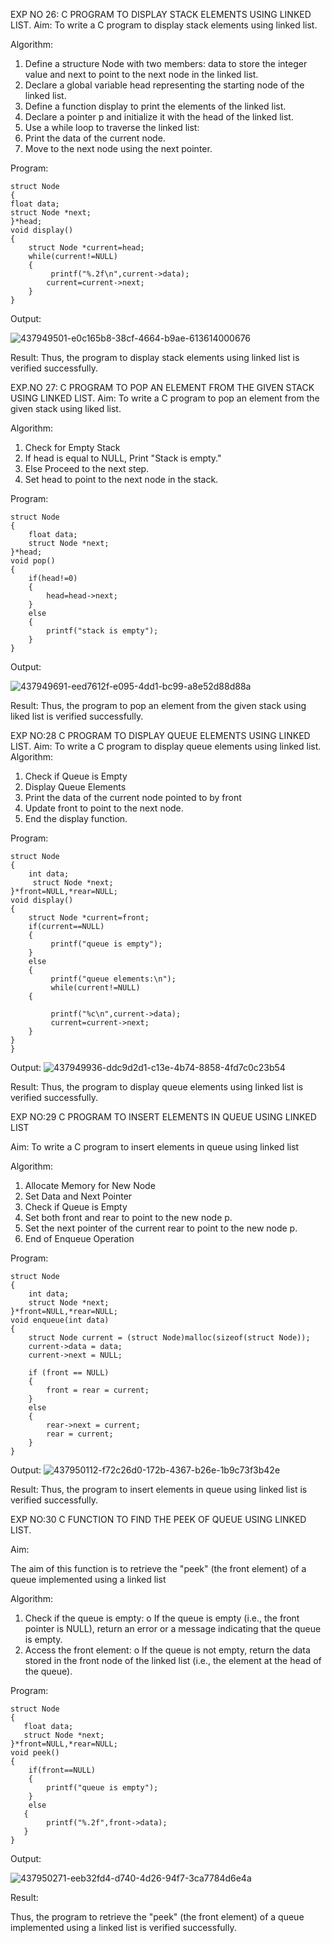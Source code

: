 

EXP NO 26: C PROGRAM TO DISPLAY STACK ELEMENTS USING LINKED LIST.
Aim:
To write a C program to display stack elements using linked list.

Algorithm:
1.	Define a structure Node with two members: data to store the integer value and next to point to the next node in the linked list.
2.	Declare a global variable head representing the starting node of the linked list.
3.	Define a function display to print the elements of the linked list.
4.	Declare a pointer p and initialize it with the head of the linked list.
5.	Use a while loop to traverse the linked list:
6.	Print the data of the current node.
7.	Move to the next node using the next pointer.
 
Program:
```
struct Node   
{  
float data;  
struct Node *next;  
}*head;  
void display()  
{ 
    struct Node *current=head;
    while(current!=NULL)
    {
         printf("%.2f\n",current->data);
        current=current->next;
    }
}
```

Output:

![437949501-e0c165b8-38cf-4664-b9ae-613614000676](https://github.com/user-attachments/assets/da0ddc95-1e8c-4cbd-8b1f-4e266eb139a5)



Result:
Thus, the program to display stack elements using linked list is verified successfully. 



EXP.NO 27: C PROGRAM TO POP AN ELEMENT FROM THE GIVEN STACK USING 
LINKED LIST.
Aim:
To write a C program to pop an element from the given stack using liked list.

Algorithm:
1.	Check for Empty Stack
2.	If head is equal to NULL, Print "Stack is empty."
3.	Else Proceed to the next step.
4.	Set head to point to the next node in the stack.
 
Program:
```
struct Node   
{  
    float data;  
    struct Node *next;  
}*head;  
void pop()  
{ 
    if(head!=0)
    {
        head=head->next;
    }
    else
    {
        printf("stack is empty");
    }
}
```

Output:

![437949691-eed7612f-e095-4dd1-bc99-a8e52d88d88a](https://github.com/user-attachments/assets/2845e805-af08-4f96-9ad5-add8bdd070d1)


Result:
Thus, the program to pop an element from the given stack using liked list is verified successfully.

 
EXP NO:28 C PROGRAM TO DISPLAY QUEUE ELEMENTS USING LINKED LIST.
Aim:
To write a C program to display queue elements using linked list.
Algorithm:
1.	Check if Queue is Empty
2.	Display Queue Elements
3.	Print the data of the current node pointed to by front
4.	Update front to point to the next node.
5.	End the display function.
 
Program:
```
struct Node
{
    int data;
     struct Node *next;
}*front=NULL,*rear=NULL;
void display()
{
    struct Node *current=front;
    if(current==NULL)
    {
         printf("queue is empty");
    }
    else
    {
         printf("queue elements:\n");
         while(current!=NULL)
    {

         printf("%c\n",current->data);
         current=current->next;
    }
}
}
```

Output:
![437949936-ddc9d2d1-c13e-4b74-8858-4fd7c0c23b54](https://github.com/user-attachments/assets/a2ef4532-1e00-49b4-951b-9f3c5a44a252)


Result:
Thus, the program to display queue elements using linked list is verified successfully.


 
EXP NO:29 C PROGRAM TO INSERT ELEMENTS IN QUEUE USING LINKED LIST

Aim:
To write a C program to insert elements in queue using linked list

Algorithm:
1.	Allocate Memory for New Node
2.	Set Data and Next Pointer
3.	Check if Queue is Empty
4.	Set both front and rear to point to the new node p.
5.	Set the next pointer of the current rear to point to the new node p.
6.	End of Enqueue Operation
 
Program:
```
struct Node
{
    int data;
    struct Node *next;
}*front=NULL,*rear=NULL;
void enqueue(int data)
{
    struct Node current = (struct Node)malloc(sizeof(struct Node));
    current->data = data;
    current->next = NULL;

    if (front == NULL)
    {
        front = rear = current;
    }
    else
    {
        rear->next = current;
        rear = current;
    }
}
```

Output:
![437950112-f72c26d0-172b-4367-b26e-1b9c73f3b42e](https://github.com/user-attachments/assets/91b3bd2a-563e-4ea9-8935-dc0e3b9fb80c)

Result:
Thus, the program to insert elements in queue using linked list is verified successfully.



EXP NO:30 C FUNCTION TO FIND THE PEEK OF QUEUE USING LINKED LIST.


Aim:

The aim of this function is to retrieve the "peek" (the front element) of a queue implemented using a linked list

Algorithm:

1.	Check if the queue is empty:
o	If the queue is empty (i.e., the front pointer is NULL), return an error or a message indicating that the queue is empty.
2.	Access the front element:
o	If the queue is not empty, return the data stored in the front node of the linked list (i.e., the element at the head of the queue).

Program:
```
struct Node
{
   float data;
   struct Node *next;
}*front=NULL,*rear=NULL;
void peek()
{
    if(front==NULL)
    {
        printf("queue is empty");
    }
    else
   {
        printf("%.2f",front->data);
   }
}
```

Output:

![437950271-eeb32fd4-d740-4d26-94f7-3ca7784d6e4a](https://github.com/user-attachments/assets/2f507aaa-0d1e-4f1a-a63b-a85b679c2fbf)



Result:

Thus, the program to retrieve the "peek" (the front element) of a queue implemented using a linked list is verified successfully.


